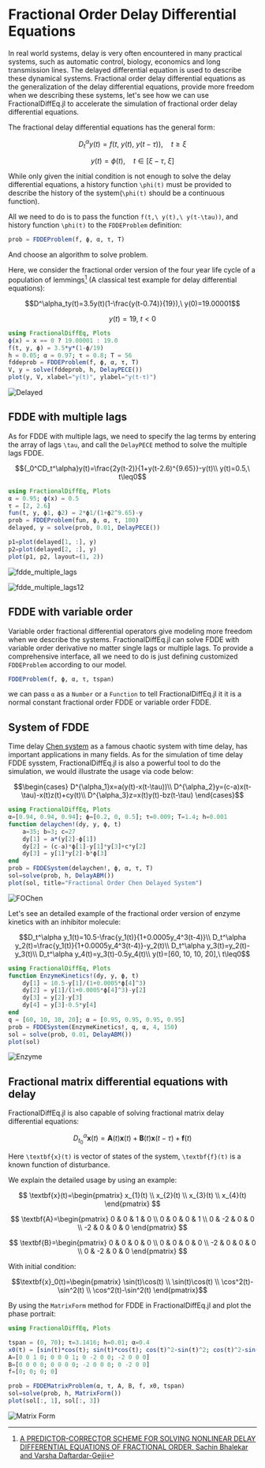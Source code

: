 # Fractional Order Delay Differential Equations

In real world systems, delay is very often encountered in many practical systems, such as automatic control, biology, economics and long transmission lines. The delayed differential equation is used to describe these dynamical systems. Fractional order delay differential equations as the generalization of the delay differential equations, provide more freedom when we describing these systems, let's see how we can use FractionalDiffEq.jl to accelerate the simulation of fractional order delay differential equations.

The fractional delay differential equations has the general form:

```math
D^\alpha_ty(t)=f(t,\ y(t),\ y(t-\tau)),\quad t\geq\xi
```

```math
y(t)=\phi(t),\quad t\in[\xi-\tau,\ \xi]
```

While only given the initial condition is not enough to solve the delay differential equations, a history function ``\phi(t)`` must be provided to describe the history of the system(``\phi(t)`` should be a continuous function).

All we need to do is to pass the function ``f(t,\ y(t),\ y(t-\tau))``, and history function ``\phi(t)`` to the ```FDDEProblem``` definition:

```julia
prob = FDDEProblem(f, ϕ, α, τ, T)
```

And choose an algorithm to solve problem.

Here, we consider the fractional order version of the four year life cycle of a population of lemmings[^1] (A classical test example for delay differential equations):

```math
D^\alpha_ty(t)=3.5y(t)(1-\frac{y(t-0.74)}{19}),\ y(0)=19.00001
```

```math
y(t)=19,\ t<0
```

```julia
using FractionalDiffEq, Plots
ϕ(x) = x == 0 ? 19.00001 : 19.0
f(t, y, ϕ) = 3.5*y*(1-ϕ/19)
h = 0.05; α = 0.97; τ = 0.8; T = 56
fddeprob = FDDEProblem(f, ϕ, α, τ, T)
V, y = solve(fddeprob, h, DelayPECE())
plot(y, V, xlabel="y(t)", ylabel="y(t-τ)")
```

![Delayed](./assets/fdde_example.png)

## FDDE with multiple lags

As for FDDE with multiple lags, we need to specify the lag terms by entering the array of lags ``\tau``, and call the `DelayPECE` method to solve the multiple lags FDDE.

```math
{_0^CD_t^\alpha}y(t)=\frac{2y(t-2)}{1+y(t-2.6)^{9.65}}-y(t)\\

y(t)=0.5,\ t\leq0
```

```julia
using FractionalDiffEq, Plots
α = 0.95; ϕ(x) = 0.5
τ = [2, 2.6]
fun(t, y, ϕ1, ϕ2) = 2*ϕ1/(1+ϕ2^9.65)-y
prob = FDDEProblem(fun, ϕ, α, τ, 100)
delayed, y = solve(prob, 0.01, DelayPECE())

p1=plot(delayed[1, :], y)
p2=plot(delayed[2, :], y)
plot(p1, p2, layout=(1, 2))
```

![fdde_multiple_lags](./assets/fdde_multiple_lags.png)

![fdde_multiple_lags12](./assets/fdde_multiple_lags12.png)

## FDDE with variable order

Variable order fractional differential operators give modeling more freedom when we describe the systems. FractionalDiffEq.jl can solve FDDE with variable order derivative no matter single lags or multiple lags. To provide a comprehensive interface, all we need to do is just defining customized ```FDDEProblem``` according to our model.

```julia
FDDEProblem(f, ϕ, α, τ, tspan)
```

we can pass ```α``` as a ```Number``` or a ```Function``` to tell FractionalDiffEq.jl it it is a normal constant fractional order FDDE or variable order FDDE.

## System of FDDE

Time delay [Chen system](https://en.wikipedia.org/wiki/Multiscroll_attractor) as a famous chaotic system with time delay, has important applications in many fields. As for the simulation of time delay FDDE sysstem, FractionalDiffEq.jl is also a powerful tool to do the simulation, we would illustrate the usage via code below:

```math
\begin{cases}
D^{\alpha_1}x=a(y(t)-x(t-\tau))\\
D^{\alpha_2}y=(c-a)x(t-\tau)-x(t)z(t)+cy(t)\\
D^{\alpha_3}z=x(t)y(t)-bz(t-\tau)
\end{cases}
```

```julia
using FractionalDiffEq, Plots
α=[0.94, 0.94, 0.94]; ϕ=[0.2, 0, 0.5]; τ=0.009; T=1.4; h=0.001
function delaychen!(dy, y, ϕ, t)
	a=35; b=3; c=27
	dy[1] = a*(y[2]-ϕ[1])
	dy[2] = (c-a)*ϕ[1]-y[1]*y[3]+c*y[2]
	dy[3] = y[1]*y[2]-b*ϕ[3]
end
prob = FDDESystem(delaychen!, ϕ, α, τ, T)
sol=solve(prob, h, DelayABM())
plot(sol, title="Fractional Order Chen Delayed System")
```

![FOChen](./assets/fodelaychen.png)

Let's see an detailed example of the fractional order version of enzyme kinetics with an inhibitor molecule:

```math
D_t^\alpha y_1(t)=10.5-\frac{y_1(t)}{1+0.0005y_4^3(t-4)}\\
D_t^\alpha y_2(t)=\frac{y_1(t)}{1+0.0005y_4^3(t-4)}-y_2(t)\\
D_t^\alpha y_3(t)=y_2(t)-y_3(t)\\
D_t^\alpha y_4(t)=y_3(t)-0.5y_4(t)\\
y(t)=[60, 10, 10, 20],\ t\leq0
```

```julia
using FractionalDiffEq, Plots
function EnzymeKinetics!(dy, y, ϕ, t)
    dy[1] = 10.5-y[1]/(1+0.0005*ϕ[4]^3)
    dy[2] = y[1]/(1+0.0005*ϕ[4]^3)-y[2]
    dy[3] = y[2]-y[3]
    dy[4] = y[3]-0.5*y[4]
end
q = [60, 10, 10, 20]; α = [0.95, 0.95, 0.95, 0.95]
prob = FDDESystem(EnzymeKinetics!, q, α, 4, 150)
sol = solve(prob, 0.01, DelayABM())
plot(sol)
```

![Enzyme](./assets/enzyme_kinetics.png)


## Fractional matrix differential equations with delay

FractionalDiffEq.jl is also capable of solving fractional matrix delay differential equations:

```math
D_{t_0}^\alpha\textbf{x}(t)=\textbf{A}(t)\textbf{x}(t)+\textbf{B}(t)\textbf{x}(t-\tau)+\textbf{f}(t)
```

Here ``\textbf{x}(t)`` is vector of states of the system, ``\textbf{f}(t)`` is a known function of disturbance.

We explain the detailed usage by using an example:

```math

\textbf{x}(t)=\begin{pmatrix} x_{1}(t) \\ x_{2}(t) \\ x_{3}(t) \\ x_{4}(t) \end{pmatrix}

```

```math

\textbf{A}=\begin{pmatrix} 0 & 0 & 1 & 0 \\ 0  & 0 & 0 & 1 \\ 0  & -2 & 0 & 0 \\ -2 & 0 & 0 & 0 \end{pmatrix}

```

```math

\textbf{B}=\begin{pmatrix} 0 & 0 & 0 & 0 \\ 0  & 0 & 0 & 0 \\ -2 & 0 & 0 & 0 \\ 0 & -2 & 0 & 0 \end{pmatrix}

```

With initial condition:

```math
\textbf{x}_0(t)=\begin{pmatrix} \sin(t)\cos(t) \\ \sin(t)\cos(t) \\ \cos^2(t)-\sin^2(t) \\ \cos^2(t)-\sin^2(t) \end{pmatrix}
```

By using the ```MatrixForm``` method for FDDE in FractionalDiffEq.jl and plot the phase portrait:

```julia
using FractionalDiffEq, Plots

tspan = (0, 70); τ=3.1416; h=0.01; α=0.4
x0(t) = [sin(t)*cos(t); sin(t)*cos(t); cos(t)^2-sin(t)^2; cos(t)^2-sin(t)^2]
A=[0 0 1 0; 0 0 0 1; 0 -2 0 0; -2 0 0 0]
B=[0 0 0 0; 0 0 0 0; -2 0 0 0; 0 -2 0 0]
f=[0; 0; 0; 0]

prob = FDDEMatrixProblem(α, τ, A, B, f, x0, tspan)
sol=solve(prob, h, MatrixForm())
plot(sol[:, 1], sol[:, 3])
```

![Matrix Form](./assets/fdde_matrix.png)

[^1]: [A PREDICTOR-CORRECTOR SCHEME FOR SOLVING NONLINEAR DELAY DIFFERENTIAL EQUATIONS OF FRACTIONAL ORDER, Sachin Bhalekar and Varsha Daftardar-Gejji](https://www.researchgate.net/profile/Sachin-Bhalekar-2/publication/245538900_A_Predictor-Corrector_Scheme_For_Solving_Nonlinear_Delay_Differential_Equations_Of_Fractional_Order/links/53ea02980cf2dc24b3caf95a/A-Predictor-Corrector-Scheme-For-Solving-Nonlinear-Delay-Differential-Equations-Of-Fractional-Order.pdf)
